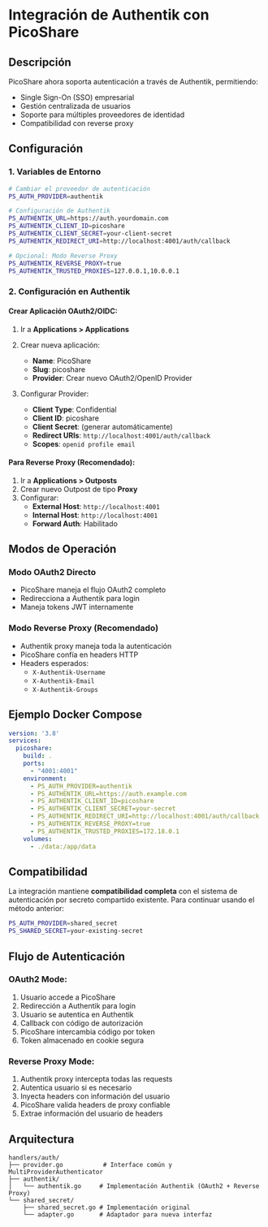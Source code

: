 # Integración de Authentik con PicoShare

## Descripción

PicoShare ahora soporta autenticación a través de Authentik, permitiendo:
- Single Sign-On (SSO) empresarial
- Gestión centralizada de usuarios
- Soporte para múltiples proveedores de identidad
- Compatibilidad con reverse proxy

## Configuración

### 1. Variables de Entorno

```bash
# Cambiar el proveedor de autenticación
PS_AUTH_PROVIDER=authentik

# Configuración de Authentik
PS_AUTHENTIK_URL=https://auth.yourdomain.com
PS_AUTHENTIK_CLIENT_ID=picoshare
PS_AUTHENTIK_CLIENT_SECRET=your-client-secret
PS_AUTHENTIK_REDIRECT_URI=http://localhost:4001/auth/callback

# Opcional: Modo Reverse Proxy
PS_AUTHENTIK_REVERSE_PROXY=true
PS_AUTHENTIK_TRUSTED_PROXIES=127.0.0.1,10.0.0.1
```

### 2. Configuración en Authentik

#### Crear Aplicación OAuth2/OIDC:

1. Ir a **Applications > Applications**
2. Crear nueva aplicación:
   - **Name**: PicoShare
   - **Slug**: picoshare
   - **Provider**: Crear nuevo OAuth2/OpenID Provider

3. Configurar Provider:
   - **Client Type**: Confidential
   - **Client ID**: picoshare
   - **Client Secret**: (generar automáticamente)
   - **Redirect URIs**: `http://localhost:4001/auth/callback`
   - **Scopes**: `openid profile email`

#### Para Reverse Proxy (Recomendado):

1. Ir a **Applications > Outposts**
2. Crear nuevo Outpost de tipo **Proxy**
3. Configurar:
   - **External Host**: `http://localhost:4001`
   - **Internal Host**: `http://localhost:4001`
   - **Forward Auth**: Habilitado

## Modos de Operación

### Modo OAuth2 Directo
- PicoShare maneja el flujo OAuth2 completo
- Redirecciona a Authentik para login
- Maneja tokens JWT internamente

### Modo Reverse Proxy (Recomendado)
- Authentik proxy maneja toda la autenticación
- PicoShare confía en headers HTTP
- Headers esperados:
  - `X-Authentik-Username`
  - `X-Authentik-Email`
  - `X-Authentik-Groups`

## Ejemplo Docker Compose

```yaml
version: '3.8'
services:
  picoshare:
    build: .
    ports:
      - "4001:4001"
    environment:
      - PS_AUTH_PROVIDER=authentik
      - PS_AUTHENTIK_URL=https://auth.example.com
      - PS_AUTHENTIK_CLIENT_ID=picoshare
      - PS_AUTHENTIK_CLIENT_SECRET=your-secret
      - PS_AUTHENTIK_REDIRECT_URI=http://localhost:4001/auth/callback
      - PS_AUTHENTIK_REVERSE_PROXY=true
      - PS_AUTHENTIK_TRUSTED_PROXIES=172.18.0.1
    volumes:
      - ./data:/app/data
```

## Compatibilidad

La integración mantiene **compatibilidad completa** con el sistema de autenticación por secreto compartido existente. Para continuar usando el método anterior:

```bash
PS_AUTH_PROVIDER=shared_secret
PS_SHARED_SECRET=your-existing-secret
```

## Flujo de Autenticación

### OAuth2 Mode:
1. Usuario accede a PicoShare
2. Redirección a Authentik para login
3. Usuario se autentica en Authentik
4. Callback con código de autorización
5. PicoShare intercambia código por token
6. Token almacenado en cookie segura

### Reverse Proxy Mode:
1. Authentik proxy intercepta todas las requests
2. Autentica usuario si es necesario
3. Inyecta headers con información del usuario
4. PicoShare valida headers de proxy confiable
5. Extrae información del usuario de headers

## Arquitectura

```
handlers/auth/
├── provider.go           # Interface común y MultiProviderAuthenticator
├── authentik/
│   └── authentik.go     # Implementación Authentik (OAuth2 + Reverse Proxy)
└── shared_secret/
    ├── shared_secret.go # Implementación original
    └── adapter.go       # Adaptador para nueva interfaz
```